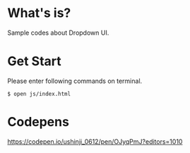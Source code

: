 # What's is?
Sample codes about Dropdown UI.

# Get Start
Please enter following commands on terminal.

```
$ open js/index.html
```

# Codepens
https://codepen.io/ushinji_0612/pen/OJyqPmJ?editors=1010
